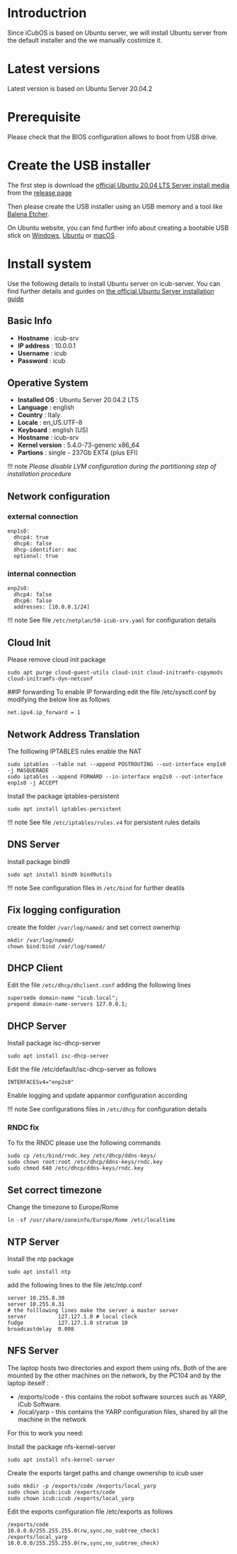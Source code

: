 # Introductrion
Since iCubOS is based on Ubuntu server, we will install Ubuntu server from the default installer and the we manually costimize it.

# Latest versions
Latest version is based on Ubuntu Server 20.04.2

# Prerequisite
Please check that the BIOS configuration allows to boot from USB drive.

# Create the USB installer
The first step is download the [official Ubuntu 20.04 LTS Server install media](https://releases.ubuntu.com/focal/ubuntu-20.04.1-live-server-amd64.iso) from the [release page](https://releases.ubuntu.com/focal/)

Then please create the USB installer using an USB memory and a tool like [Balena Etcher](https://www.balena.io/etcher/).

On Ubuntu website, you can find further info about creating a bootable USB stick on [Windows](https://tutorials.ubuntu.com/tutorial/tutorial-create-a-usb-stick-on-windows?_ga=2.181742695.1184983981.1588944309-600352565.1586438290), [Ubuntu](https://tutorials.ubuntu.com/tutorial/tutorial-create-a-usb-stick-on-ubuntu?_ga=2.181742695.1184983981.1588944309-600352565.1586438290) or [macOS](https://tutorials.ubuntu.com/tutorial/tutorial-create-a-usb-stick-on-macos?_ga=2.236980288.1184983981.1588944309-600352565.1586438290)

# Install system
Use the following details to install Ubuntu server on icub-server.
You can find further details and guides on [the official Ubuntu Server installation guide](https://ubuntu.com/server/docs)

## Basic Info
- **Hostname** : icub-srv
- **IP address** : 10.0.0.1
- **Username** : icub
- **Password** : icub

## Operative System
- **Installed OS** : Ubuntu Server 20.04.2 LTS
- **Language** : english
- **Country** : Italy
- **Locale** : en_US.UTF-8
- **Keyboard** : english (US)
- **Hostname** : icub-srv
- **Kernel version** :  5.4.0-73-generic x86_64
- **Partions** : single - 237Gb EXT4 (plus EFI)

!!! note
  _Please disable LVM configuration during the partitioning step of installation procedure_

## Network configuration

### external connection
```
enp1s0:
  dhcp4: true
  dhcp6: false
  dhcp-identifier: mac
  optional: true
```

###  internal connection
```
enp2s0:
  dhcp4: false
  dhcp6: false
  addresses: [10.0.0.1/24]
```

!!! note
  See file `/etc/netplan/50-icub-srv.yaml` for configuration details

## Cloud Init
Please remove cloud init package
```
sudo apt purge cloud-guest-utils cloud-init cloud-initramfs-copymods cloud-initramfs-dyn-netconf
```

##IP forwarding
To enable IP forwarding edit the file /etc/sysctl.conf by modifying the below line as follows
```
net.ipv4.ip_forward = 1
```

## Network Address Translation
The folllowing IPTABLES rules enable the NAT
```
sudo iptables --table nat --append POSTROUTING --out-interface enp1s0 -j MASQUERADE
sudo iptables --append FORWARD --in-interface enp2s0 --out-interface enp1s0 -j ACCEPT
```

Install the package iptables-persistent
```
sudo apt install iptables-persistent
```

!!! note
  See file `/etc/iptables/rules.v4` for persistent rules details

## DNS Server
Install package bind9
```
sudo apt install bind9 bind9utils
```

!!! note
  See configuration files in `/etc/bind` for further deatils

## Fix logging configuration
create the folder `/var/log/named/` and set correct ownerhip
```
mkdir /var/log/named/
chown bind:bind /var/log/named/
```

## DHCP Client
Edit the file `/etc/dhcp/dhclient.conf`  adding the following lines
```
supersede domain-name "icub.local";
prepend domain-name-servers 127.0.0.1;
```

## DHCP Server
Install package isc-dhcp-server
```
sudo apt install isc-dhcp-server
```
Edit the file /etc/default/isc-dhcp-server as follows
```
INTERFACESv4="enp2s0"
```
Enable logging and update apparmor configuration according

!!! note
  See configurations files in `/etc/dhcp` for configuration details

### RNDC fix
To fix the RNDC please use the following commands
```
sudo cp /etc/bind/rndc.key /etc/dhcp/ddns-keys/
sudo chown root:root /etc/dhcp/ddns-keys/rndc.key
sudo chmod 640 /etc/dhcp/ddns-keys/rndc.key
```

## Set correct timezone
Change the timezone to Europe/Rome
```
ln -sf /usr/share/zoneinfo/Europe/Rome /etc/localtime
```

## NTP Server
Install the ntp package
```
sudo apt install ntp
```
add the following lines to the file /etc/ntp.conf
```
server 10.255.8.30
server 10.255.8.31
# the folllowing lines make the server a master server
server          127.127.1.0 # local clock
fudge           127.127.1.0 stratum 10
broadcastdelay  0.008
```

## NFS Server
The laptop hosts two directories and export them using nfs. Both of the are mounted by the other machines on the network, by the PC104 and by the laptop iteself :

- /exports/code - this contains the robot software sources such as YARP, iCub Software.
- /local/yarp - this contains the YARP configuration files, shared by all the machine in the network

For this to work you need:

Install the package nfs-kernel-server
```
sudo apt install nfs-kernel-server
```
Create the exports target paths and change ownership to _icub_ user
```
sudo mkdir -p /exports/code /exports/local_yarp
sudo chown icub:icub /exports/code
sudo chown icub:icub /exports/local_yarp
```
Edit the exports configuration file /etc/exports as follows
```
/exports/code           10.0.0.0/255.255.255.0(rw,sync,no_subtree_check)
/exports/local_yarp     10.0.0.0/255.255.255.0(rw,sync,no_subtree_check)
```
